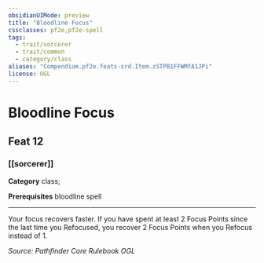 ```yaml
---
obsidianUIMode: preview
title: "Bloodline Focus"
cssclasses: pf2e,pf2e-spell
tags:
  - trait/sorcerer
  - trait/common
  - category/class
aliases: "Compendium.pf2e.feats-srd.Item.zSTPB1FFWMfA1JPi"
license: OGL
---
```

# Bloodline Focus
## Feat 12
### [[sorcerer]]

**Category** class; 



**Prerequisites** bloodline spell
* * *
Your focus recovers faster. If you have spent at least 2 Focus Points since the last time you Refocused, you recover 2 Focus Points when you Refocus instead of 1.

*Source: Pathfinder Core Rulebook*
*OGL*